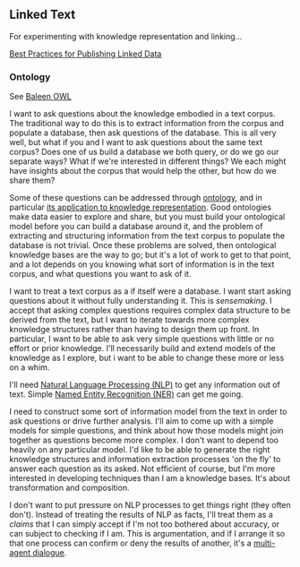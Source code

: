 ## Linked Text

For experimenting with knowledge representation and linking...

[Best Practices for Publishing Linked Data](https://www.w3.org/TR/ld-bp/#HTTP-URIS)

### Ontology
See [Baleen OWL](https://github.com/dstl/baleen/blob/master/baleen-rdf/src/test/resources/uk/gov/dstl/baleen/consumers/file/documentRelationsAsLinks.rdf)

I want to ask questions about the knowledge embodied in a text corpus. The traditional way to do this is to extract information from the corpus and populate a database, then ask questions of the database. This is all very well, but what if you and I want to ask questions about the same text corpus? Does one of us build a database we both query, or do we go our separate ways? What if we're interested in different things? We each might have insights about the corpus that would help the other, but how do we share them?

Some of these questions can be addressed through [ontology](https://en.wikipedia.org/wiki/Ontology), and in particular [its application to knowledge representation](https://en.wikipedia.org/wiki/Ontology_%28information_science%29). Good ontologies make data easier to explore and share, but you must build your ontological model before you can build a database around it, and the problem of extracting and structuring information from the text corpus to populate the database is not trivial. Once these problems are solved, then ontological knowledge bases are the way to go; but it's a lot of work to get to that point, and a lot depends on you knowing what sort of information is in the text corpus, and what questions you want to ask of it.

I want to treat a text corpus as a if itself were a database. I want start asking questions about it without fully understanding it. This is _sensemaking_. I accept that asking complex questions requires complex data structure to be derived from the text, but I want to iterate towards more complex knowledge structures rather than having to design them up front. In particular, I want to be able to ask very simple questions with little or no effort or prior knowledge. I'll necessarily build and extend models of the knowledge as I explore, but i want to be able to change these more or less on a whim.

I'll need [Natural Language Processing (NLP)](https://en.wikipedia.org/wiki/Natural_language_processing) to get any information out of text. Simple [Named Entity Recognition (NER)](https://en.wikipedia.org/wiki/Named-entity_recognition) can get me going.

I need to construct some sort of information model from the text in order to ask questions or drive further analysis. I'll aim to come up with a simple models for simple questions, and think about how those models might join together as questions become more complex. I don't want to depend too heavily on any particular model. I'd like to be able to generate the right knowledge structures and information extraction processes 'on the fly' to answer each question as its asked. Not efficient of course, but I'm more interested in developing techniques than I am a knowledge bases. It's about transformation and composition.

I don't want to put pressure on NLP processes to get things right (they often don't). Instead of treating the results of NLP as facts, I'll treat them as a _claims_ that I can simply accept if I'm not too bothered about accuracy, or can subject to checking if I am. This is argumentation, and if I arrange it so that one process can confirm or deny the results of another, it's a [multi-agent dialogue](https://knoxa.github.io/dialogue/).
